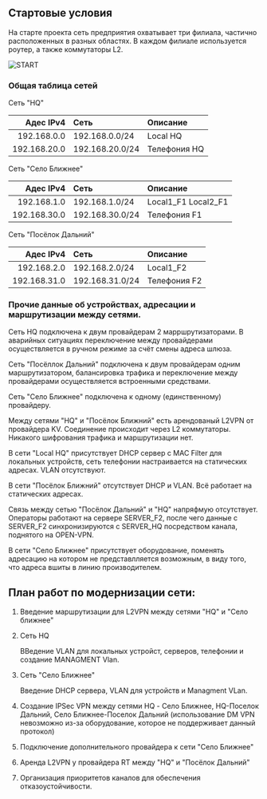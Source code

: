 ## Стартовые условия

На старте проекта сеть предприятия охватывает три филиала, частично расположенных в разных областях. В каждом филиале используется роутер, а также коммутаторы L2. 

![START](https://github.com/user-attachments/assets/c1da4b47-20ee-4db2-820f-48b02ee84131)


### Общая таблица сетей

Сеть "HQ"

| Адес IPv4     | Сеть    | Описание   |
|-----------------:|:---------------|:------------------------- |
| 192.168.0.0   | 192.168.0.0/24  | Local HQ |
| 192.168.20.0    | 192.168.20.0/24  | Телефония HQ | 

Сеть "Село Ближнее"

| Адес IPv4     | Сеть    | Описание   |
|-----------------:|:---------------|:------------------------- |
| 192.168.1.0   | 192.168.1.0/24  | Local1_F1 Local2_F1 |
| 192.168.30.0    | 192.168.30.0/24  | Телефония F1 | 

Сеть "Посёлок Дальний"

| Адес IPv4     | Сеть    | Описание   |
|-----------------:|:---------------|:------------------------- |
| 192.168.2.0   | 192.168.2.0/24  | Local1_F2 |
| 192.168.31.0    | 192.168.31.0/24  | Телефония F2 | 

### Прочие данные об устройствах, адресации и маршрутизации между сетями.

Сеть HQ подключена к двум провайдерам 2 марршрутизаторами. В аварийных ситуациях переключение между провайдерами осуществляется в ручном режиме за счёт смены адреса шлюза.

Сеть "Посёллок Дальний" подключена к двум провайдерам одним маршрутизатором, балансировка трафика и переключение между провайдерами осуществляется встроенными средствами.

Сеть "Село Ближнее" подключена к одному (единственному) провайдеру. 

Между сетями "HQ" и "Посёлок Ближний" есть арендованый L2VPN от провайдера KV. Соединение происходит через L2 коммутаторы. Никакого шифрования трафика и маршрутизации нет.

В сети "Local HQ" присутствует DHCP сервер с MAC Filter для локальных устройств, сеть телефонии настраивается на статических адресах. VLAN отсутствуют.

В сети "Посёлок Ближний" отсутствует DHCP и VLAN. Всё работает на статических адресах.

Связь между сетью "Посёлок Дальний" и "HQ" напряфмую отсутствует. Операторы работают на сервере SERVER_F2, после чего данные с SERVER_F2 синхронизируются с SERVER_HQ посредством канала, поднятого на OPEN-VPN.

В сети "Село Ближнее" присутствует оборудование, поменять адресацию на котором не представлляется возможным, в виду того, что адреса вшиты в линию производителем.



## План работ по модернизации сети:

1. Введение маршрутизации для L2VPN между сетями "HQ" и "Село ближнее" 

2. Сеть HQ
   
   ВВедение VLAN для локальных устройст, серверов, телефонии и создание MANAGMENT Vlan.
3. Сеть "Село Ближнее"
   
   Введение DHCP сервера, VLAN для устройств и Managment VLan. 
4. Создание IPSec VPN между сетями HQ - Село Ближнее, HQ-Поселок Дальний, Село Ближнее-Поселок Дальний (использование DM VPN невозможно из-за оборудование, которое не поддерживает данный протокол)
5. Подключение дополнительного провайдера к сети "Село Ближнее"
6.  Аренда L2VPN у провайдера RT между "HQ" и "Посёлок Дальний"
7.  Организация приоритетов каналов для обеспечения отказоустойчивости.
